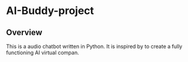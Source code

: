 # AI-Buddy-project

##  Overview
This is a audio chatbot written in Python. It is inspired by to create a fully functioning AI virtual compan.
